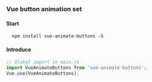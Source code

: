 ### Vue button animation set
#### Start
```
  npm install vue-animate-buttons -S
```
#### Introduce
```javascript
// Global import in main.js
import VueAnimateButtons from 'vue-animate-buttons';
Vue.use(VueAnimateButtons);
```
